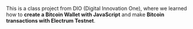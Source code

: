 This is a class project from DIO (Digital Innovation One), where we learned how to **create a Bitcoin Wallet with JavaScript** and make **Bitcoin transactions with Electrum Testnet**.
